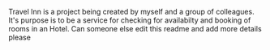Travel Inn is a project being created by myself and a group of colleagues. It's purpose is to be a service for checking for availabilty and booking of rooms in an Hotel. 
Can someone else edit this readme and add more details please